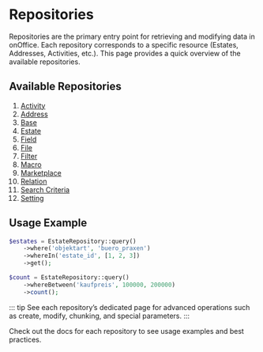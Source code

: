 # Repositories

Repositories are the primary entry point for retrieving and modifying data in onOffice. Each repository corresponds to a specific resource (Estates, Addresses, Activities, etc.). This page provides a quick overview of the available repositories.

## Available Repositories
1. [Activity](./activity-repository.md)
2. [Address](./address-repository.md)
3. [Base](./base-repository.md)
4. [Estate](./estate-repository.md)
5. [Field](./field-repository.md)
6. [File](./file-repository.md)
7. [Filter](./filter-repository.md)
8. [Macro](./macro-repository.md)
9. [Marketplace](./marketplace-repository.md)
10. [Relation](./relation-repository.md)
11. [Search Criteria](./search-criteria-repository.md)
12. [Setting](./setting-repository.md)

## Usage Example

```php
$estates = EstateRepository::query()
    ->where('objektart', 'buero_praxen')
    ->whereIn('estate_id', [1, 2, 3])
    ->get();

$count = EstateRepository::query()
    ->whereBetween('kaufpreis', 100000, 200000)
    ->count();
```

::: tip
See each repository’s dedicated page for advanced operations such as create, modify, chunking, and special parameters.
:::

Check out the docs for each repository to see usage examples and best practices.